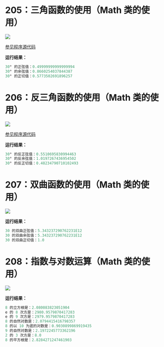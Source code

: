 # 205：三角函数的使用（Math 类的使用）

<img src="http://image.renkaigis.com/keepcoding/2017121301.png">

<a href="https://github.com/renkaigis/KeepCoding/tree/master/2017/12/13" target="_blank">参见程序源代码</a>

**运行结果：**

```java
30° 的正弦值：0.49999999999999994
30° 的余弦值：0.8660254037844387
30° 的正切值：0.5773502691896257
```

# 206：反三角函数的使用（Math 类的使用）

<img src="http://image.renkaigis.com/keepcoding/2017121302.png">

<a href="https://github.com/renkaigis/KeepCoding/tree/master/2017/12/13" target="_blank">参见程序源代码</a>

**运行结果：**

```java
30° 的反正弦值：0.5510695830994463
30° 的反余弦值：1.0197267436954502
30° 的反正切值：0.48234790710102493
```

# 207：双曲函数的使用（Math 类的使用）

<img src="http://image.renkaigis.com/keepcoding/2017121303.png">

**运行结果：**

```java
30 的双曲正弦值：5.343237290762231E12
30 的双曲余弦值：5.343237290762231E12
30 的双曲正切值：1.0
```

# 208：指数与对数运算（Math 类的使用）

<img src="http://image.renkaigis.com/keepcoding/2017121304.png">

**运行结果：**

```java
8 的立方根是：2.080083823051904
e 的 8 次方是：2980.9579870417283
e 的 9 次方是：2979.9579870417283
8 的自然对数是：2.0794415416798357
8 的以 10 为底的对数是：0.9030899869919435
9 的自然对数是：2.1972245773362196
2 的 3 次方是：8.0
8 的平方根是：2.8284271247461903
```

